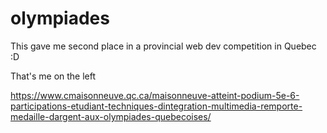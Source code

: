 # olympiades

This gave me second place in a provincial web dev competition in Quebec :D

That's me on the left

https://www.cmaisonneuve.qc.ca/maisonneuve-atteint-podium-5e-6-participations-etudiant-techniques-dintegration-multimedia-remporte-medaille-dargent-aux-olympiades-quebecoises/

